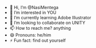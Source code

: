 - 👋 Hi, I’m @NasiMentega
- 👀 I’m interested in YOU
- 🌱 I’m currently learning Adobe Illustrator
- 💞️ I’m looking to collaborate on UNITY
- 📫 How to reach me? anything
- 😄 Pronouns: he/him
- ⚡ Fun fact: find out yourself

<!---
NasiMentega/NasiMentega is a ✨ special ✨ repository because its `README.md` (this file) appears on your GitHub profile.
You can click the Preview link to take a look at your changes.
--->
